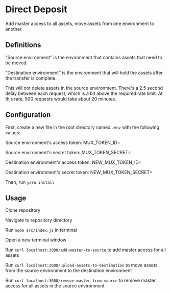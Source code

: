 # Direct Deposit
Add master access to all assets, move assets from one environment to another.

## Definitions
"Source environment" is the environment that contains assets that need to be moved.

"Destination environment" is the environment that will hold the assets after the transfer is complete.

This will not delete assets in the source environment. There's a 2.5 second delay between each request, which is a bit above the required rate limit. At this rate, 500 requests would take about 20 minutes.

## Configuration
First, create a new file in the root directory named `.env` with the following values:

Source environment's access token: MUX_TOKEN_ID=

Source environment's secret token: MUX_TOKEN_SECRET=

Destination environment's access token: NEW_MUX_TOKEN_ID=

Destination environment's secret token: NEW_MUX_TOKEN_SECRET=

Then, run `yarn install`

## Usage
Clone repository

Navigate to repository directory

Run `node src/index.js` in terminal

Open a new terminal window

Run `curl localhost:3000/add-master-to-source` to add master access for all assets

Run `curl localhost:3000/upload-assets-to-destination` to move assets from the source environment to the destination environment

Run `curl localhost:3000/remove-master-from-source` to remove master access for all assets in the source environment